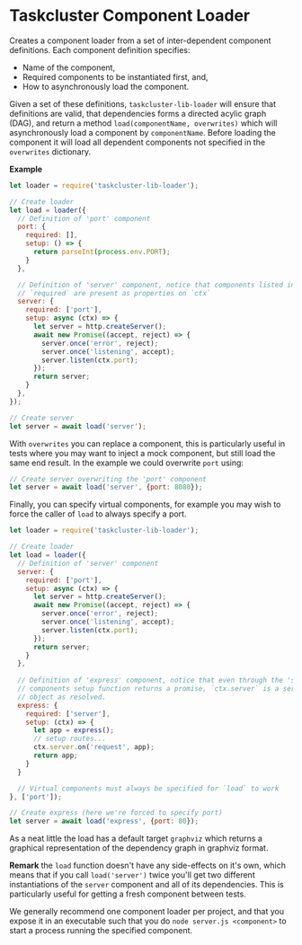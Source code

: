# Taskcluster Component Loader

Creates a component loader from a set of inter-dependent component definitions.
Each component definition specifies:
  * Name of the component,
  * Required components to be instantiated first, and,
  * How to asynchronously load the component.

Given a set of these definitions, `taskcluster-lib-loader` will ensure that
definitions are valid, that dependencies forms a directed acylic graph (DAG),
and return a method `load(componentName, overwrites)` which will asynchronously
load a component by `componentName`. Before loading the component it will
load all dependent components not specified in the `overwrites` dictionary.

**Example**
```js
let loader = require('taskcluster-lib-loader');

// Create loader
let load = loader({
  // Definition of 'port' component
  port: {
    required: [],
    setup: () => {
      return parseInt(process.env.PORT);
    }
  },

  // Definition of 'server' component, notice that components listed in
  // `required` are present as properties on `ctx`
  server: {
    required: ['port'],
    setup: async (ctx) => {
      let server = http.createServer();
      await new Promise((accept, reject) => {
        server.once('error', reject);
        server.once('listening', accept);
        server.listen(ctx.port);
      });
      return server;
    }
  },
});

// Create server
let server = await load('server');
```

With `overwrites` you can replace a component, this is particularly useful in
tests where you may want to inject a mock component, but still load the same
end result. In the example we could overwrite `port` using:

```js
// Create server overwriting the 'port' component
let server = await load('server', {port: 8080});
```

Finally, you can specify virtual components, for example you may wish to force
the caller of `load` to always specify a port.

```js
let loader = require('taskcluster-lib-loader');

// Create loader
let load = loader({
  // Definition of 'server' component
  server: {
    required: ['port'],
    setup: async (ctx) => {
      let server = http.createServer();
      await new Promise((accept, reject) => {
        server.once('error', reject);
        server.once('listening', accept);
        server.listen(ctx.port);
      });
      return server;
    }
  },
  
  // Definition of 'express' component, notice that even through the 'server'
  // components setup function returns a promise, `ctx.server` is a server
  // object as resolved.
  express: {
    required: ['server'],
    setup: (ctx) => {
      let app = express();
      // setup routes...
      ctx.server.on('request', app);
      return app;
    }
  }

  // Virtual components must always be specified for `load` to work
}, ['port']);

// Create express (here we're forced to specify port)
let server = await load('express', {port: 80});
```

As a neat little the load has a default target `graphviz` which returns a
graphical representation of the dependency graph in graphviz format.

**Remark** the `load` function doesn't have any side-effects on it's own, which
means that if you call `load('server')` twice you'll get two different
instantiations of the `server` component and all of its dependencies. This is
particularly useful for getting a fresh component between tests.

We generally recommend one component loader per project, and that you expose
it in an executable such that you do `node server.js <component>` to start a
process running the specified component.
